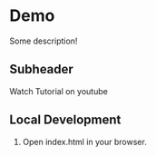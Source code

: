 # Demo
Some description!

## Subheader

Watch Tutorial on youtube

## Local Development 

1. Open index.html in your browser. 
